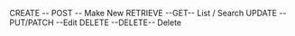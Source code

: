 CREATE -- POST -- Make New
RETRIEVE --GET-- List / Search
UPDATE --PUT/PATCH --Edit
DELETE --DELETE-- Delete